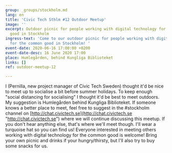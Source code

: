```yaml
---
group: _groups/stockholm.md
lang: en
title: 'Civic Tech Sthlm #12 Outdoor Meetup'
image: ''
excerpt: Outdoor picnic for people working with digital technology for the common
  good in Stockholm
ingress-text: 'Come to our outdoor picnic for people working with digital technology
  for the common good in Stockholm! '
event-date: 2020-06-16 17:00:00 +0200
event-date-desc: 16 June 2020 17:00
place: Humlegården, behind Kungliga Biblioteket
links: []
ref: outdoor-meetup-12

---
```

I (Pernilla, new project manager of Civic Tech Sweden) thought it'd be nice to meet up to socialise a bit before summer holidays. To keep enough "social distancing for socialising" I thought it'd be best to meet outdoors. My suggestion is Humlegården behind Kungliga Biblioteket. If someone knows a better place to meet, feel free to suggest in the #stockholm channel on [http://chat.civictech.se](http://chat.civictech.se "http://chat.civictech.se") where we will continue discussing this meetup. If you don't hear anything else, that's where we'll meet though.  I'll wear a turquoise hat so you can find us!  Everyone interested in meeting others working with digital technology for the common good is welcome! Bring your own picnic and drinks if your hungry/thirsty, but I'll also try to buy some snacks for us. 